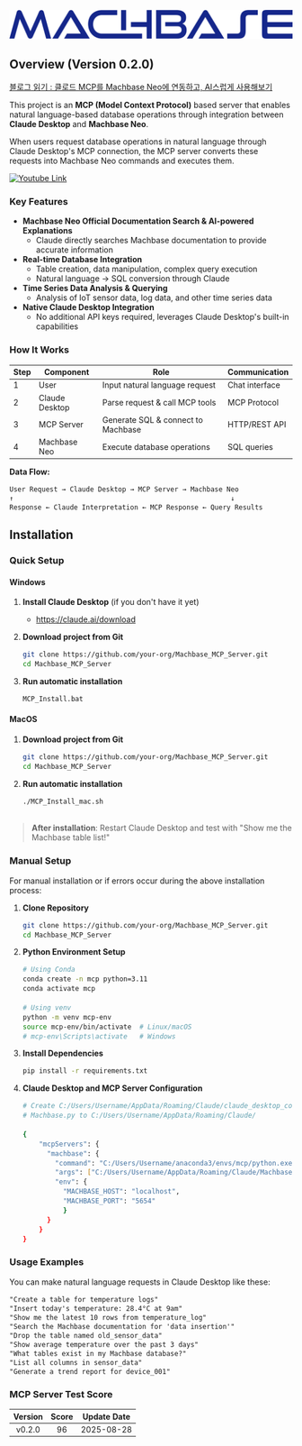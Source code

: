 


![Diagram](./Machbase_MCP_Sever/Machbase.png)




## Overview (Version 0.2.0)
[블로그 읽기 : 클로드 MCP를 Machbase Neo에 연동하고, AI스럽게 사용해보기](https://www.machbase.com/post/machbase)

This project is an **MCP (Model Context Protocol)** based server that enables natural language-based database operations through integration between **Claude Desktop** and **Machbase Neo**.

When users request database operations in natural language through Claude Desktop's MCP connection, the MCP server converts these requests into Machbase Neo commands and executes them.

[![Youtube Link](https://static.wixstatic.com/media/5583e0_7223d0cf33094256ad6c7e133136b144~mv2.png)](https://youtu.be/8cpaMTNHHiI?si=MX4tQK6Enh16hIUA)

### Key Features

* **Machbase Neo Official Documentation Search & AI-powered Explanations**
  * Claude directly searches Machbase documentation to provide accurate information
* **Real-time Database Integration** 
  * Table creation, data manipulation, complex query execution
  * Natural language → SQL conversion through Claude
* **Time Series Data Analysis & Querying**
  * Analysis of IoT sensor data, log data, and other time series data
* **Native Claude Desktop Integration**
  * No additional API keys required, leverages Claude Desktop's built-in capabilities

### How It Works

| Step | Component | Role | Communication |
|------|-----------|------|---------------|
| 1 | User | Input natural language request | Chat interface |
| 2 | Claude Desktop | Parse request & call MCP tools | MCP Protocol |
| 3 | MCP Server | Generate SQL & connect to Machbase | HTTP/REST API |
| 4 | Machbase Neo | Execute database operations | SQL queries |

**Data Flow:**

```
User Request → Claude Desktop → MCP Server → Machbase Neo
↑                                                      ↓
Response ← Claude Interpretation ← MCP Response ← Query Results
```

## Installation

### Quick Setup

#### Windows
1. **Install Claude Desktop** (if you don't have it yet)
    * https://claude.ai/download

2. **Download project from Git**
   ```bash
   git clone https://github.com/your-org/Machbase_MCP_Server.git
   cd Machbase_MCP_Server

3. **Run automatic installation**
   ```bash
   MCP_Install.bat

#### MacOS
1. **Download project from Git**
   ```bash
   git clone https://github.com/your-org/Machbase_MCP_Server.git
   cd Machbase_MCP_Server

2. **Run automatic installation**
   ```bash
   ./MCP_Install_mac.sh
    
> **After installation**: Restart Claude Desktop and test with "Show me the Machbase table list!"

### Manual Setup

For manual installation or if errors occur during the above installation process:

1. **Clone Repository**
   ```bash
   git clone https://github.com/your-org/Machbase_MCP_Server.git
   cd Machbase_MCP_Server

2. **Python Environment Setup**
   ```bash
   # Using Conda
   conda create -n mcp python=3.11
   conda activate mcp
   
   # Using venv
   python -m venv mcp-env
   source mcp-env/bin/activate  # Linux/macOS
   # mcp-env\Scripts\activate   # Windows

3. **Install Dependencies**
   ```bash
   pip install -r requirements.txt

4. **Claude Desktop and MCP Server Configuration**
   ```bash
   # Create C:/Users/Username/AppData/Roaming/Claude/claude_desktop_config.json
   # Machbase.py to C:/Users/Username/AppData/Roaming/Claude/

   {
       "mcpServers": {
         "machbase": {
           "command": "C:/Users/Username/anaconda3/envs/mcp/python.exe",
           "args": ["C:/Users/Username/AppData/Roaming/Claude/Machbase.py"],
           "env": {
             "MACHBASE_HOST": "localhost",
             "MACHBASE_PORT": "5654"
             }
         }
       }
   } 

### Usage Examples ###

You can make natural language requests in Claude Desktop like these:

```text
"Create a table for temperature logs"
"Insert today's temperature: 28.4°C at 9am"
"Show me the latest 10 rows from temperature_log"
"Search the Machbase documentation for 'data insertion'"
"Drop the table named old_sensor_data"
"Show average temperature over the past 3 days"
"What tables exist in my Machbase database?"
"List all columns in sensor_data"
"Generate a trend report for device_001"
```

### MCP Server Test Score ###

| Version | Score | Update Date |
|:----:|:----:|:-------------:|
| v0.2.0 | 96   | 2025-08-28    |













